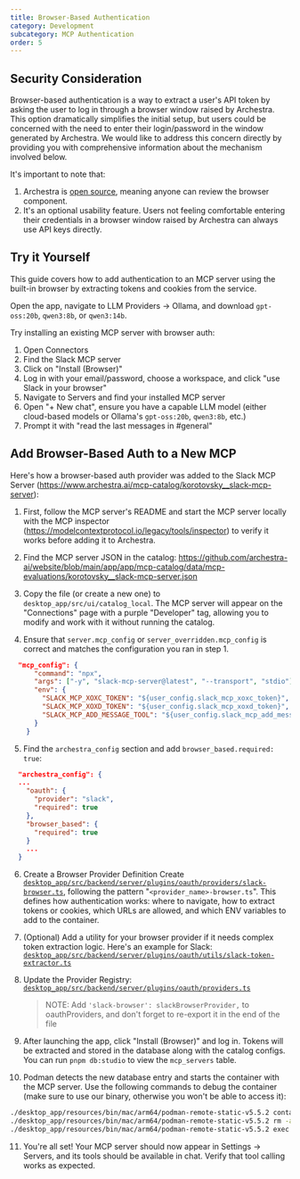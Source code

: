 ```yaml
---
title: Browser-Based Authentication
category: Development
subcategory: MCP Authentication
order: 5
---
```


## Security Consideration

Browser-based authentication is a way to extract a user's API token by asking the user to log in through a browser window raised by Archestra. This option dramatically simplifies the initial setup, but users could be concerned with the need to enter their login/password in the window generated by Archestra. We would like to address this concern directly by providing you with comprehensive information about the mechanism involved below.

It's important to note that:

1. Archestra is [open source](https://github.com/archestra-ai/archestra), meaning anyone can review the browser component.
2. It's an optional usability feature. Users not feeling comfortable entering their credentials in a browser window raised by Archestra can always use API keys directly.

## Try it Yourself

This guide covers how to add authentication to an MCP server using the built-in browser by extracting tokens and cookies from the service.

Open the app, navigate to LLM Providers → Ollama, and download `gpt-oss:20b`, `qwen3:8b`, or `qwen3:14b`.

Try installing an existing MCP server with browser auth:

1. Open Connectors
2. Find the Slack MCP server
3. Click on "Install (Browser)"
4. Log in with your email/password, choose a workspace, and click "use Slack in your browser"
5. Navigate to Servers and find your installed MCP server
6. Open "+ New chat", ensure you have a capable LLM model (either cloud-based models or Ollama's `gpt-oss:20b`, `qwen3:8b`, etc.)
7. Prompt it with "read the last messages in #general"

## Add Browser-Based Auth to a New MCP

Here's how a browser-based auth provider was added to the Slack MCP Server (https://www.archestra.ai/mcp-catalog/korotovsky__slack-mcp-server):

1. First, follow the MCP server's README and start the MCP server locally with the MCP inspector (https://modelcontextprotocol.io/legacy/tools/inspector) to verify it works before adding it to Archestra.

2. Find the MCP server JSON in the catalog: https://github.com/archestra-ai/website/blob/main/app/app/mcp-catalog/data/mcp-evaluations/korotovsky__slack-mcp-server.json

3. Copy the file (or create a new one) to `desktop_app/src/ui/catalog_local`. The MCP server will appear on the "Connections" page with a purple "Developer" tag, allowing you to modify and work with it without running the catalog.

4. Ensure that `server.mcp_config` or `server_overridden.mcp_config` is correct and matches the configuration you ran in step 1.

```json
  "mcp_config": {
      "command": "npx",
      "args": ["-y", "slack-mcp-server@latest", "--transport", "stdio"],
      "env": {
        "SLACK_MCP_XOXC_TOKEN": "${user_config.slack_mcp_xoxc_token}",
        "SLACK_MCP_XOXD_TOKEN": "${user_config.slack_mcp_xoxd_token}",
        "SLACK_MCP_ADD_MESSAGE_TOOL": "${user_config.slack_mcp_add_message_tool}"
      }
    }
```

5. Find the `archestra_config` section and add `browser_based.required: true`:

```json
  "archestra_config": {
  ...
    "oauth": {
      "provider": "slack",
      "required": true
    },
    "browser_based": {
      "required": true
    }
    ...
  }
```

6. Create a Browser Provider Definition
   Create [`desktop_app/src/backend/server/plugins/oauth/providers/slack-browser.ts`](https://github.com/archestra-ai/archestra/blob/main/desktop_app/src/backend/server/plugins/oauth/providers/slack-browser.ts), following the pattern "`<provider_name>-browser.ts`". This defines how authentication works: where to navigate, how to extract tokens or cookies, which URLs are allowed, and which ENV variables to add to the container.
7. (Optional) Add a utility for your browser provider if it needs complex token extraction logic. Here's an example for Slack: [`desktop_app/src/backend/server/plugins/oauth/utils/slack-token-extractor.ts`](https://github.com/archestra-ai/archestra/blob/main/desktop_app/src/backend/server/plugins/oauth/utils/slack-token-extractor.ts)
8. Update the Provider Registry: [`desktop_app/src/backend/server/plugins/oauth/providers.ts`](https://github.com/archestra-ai/archestra/blob/main/desktop_app/src/backend/server/plugins/oauth/providers.ts)

   > NOTE: Add `'slack-browser': slackBrowserProvider,` to oauthProviders, and don't forget to re-export it in the end of the file

9. After launching the app, click "Install (Browser)" and log in. Tokens will be extracted and stored in the database along with the catalog configs. You can run `pnpm db:studio` to view the `mcp_servers` table.

10. Podman detects the new database entry and starts the container with the MCP server. Use the following commands to debug the container (make sure to use our binary, otherwise you won't be able to access it):

```bash
./desktop_app/resources/bin/mac/arm64/podman-remote-static-v5.5.2 container ls --all
./desktop_app/resources/bin/mac/arm64/podman-remote-static-v5.5.2 rm -a -f
./desktop_app/resources/bin/mac/arm64/podman-remote-static-v5.5.2 exec -it CONTAINER_ID sh
```

11. You're all set! Your MCP server should now appear in Settings → Servers, and its tools should be available in chat. Verify that tool calling works as expected.
